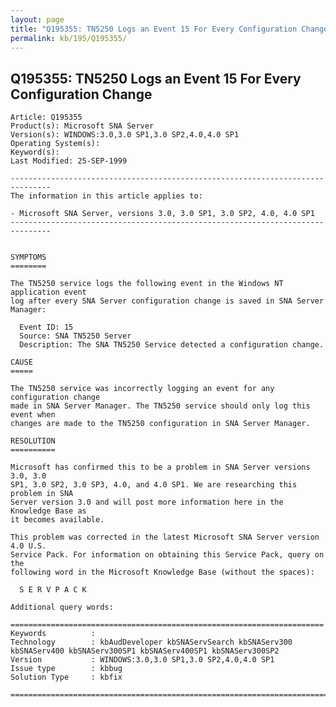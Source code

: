 ```yaml
---
layout: page
title: "Q195355: TN5250 Logs an Event 15 For Every Configuration Change"
permalink: kb/195/Q195355/
---
```


## Q195355: TN5250 Logs an Event 15 For Every Configuration Change

	Article: Q195355
	Product(s): Microsoft SNA Server
	Version(s): WINDOWS:3.0,3.0 SP1,3.0 SP2,4.0,4.0 SP1
	Operating System(s): 
	Keyword(s): 
	Last Modified: 25-SEP-1999
	
	-------------------------------------------------------------------------------
	The information in this article applies to:
	
	- Microsoft SNA Server, versions 3.0, 3.0 SP1, 3.0 SP2, 4.0, 4.0 SP1 
	-------------------------------------------------------------------------------
	
	
	SYMPTOMS
	========
	
	The TN5250 service logs the following event in the Windows NT application event
	log after every SNA Server configuration change is saved in SNA Server Manager:
	
	  Event ID: 15
	  Source: SNA TN5250 Server
	  Description: The SNA TN5250 Service detected a configuration change.
	
	CAUSE
	=====
	
	The TN5250 service was incorrectly logging an event for any configuration change
	made in SNA Server Manager. The TN5250 service should only log this event when
	changes are made to the TN5250 configuration in SNA Server Manager.
	
	RESOLUTION
	==========
	
	Microsoft has confirmed this to be a problem in SNA Server versions 3.0, 3.0
	SP1, 3.0 SP2, 3.0 SP3, 4.0, and 4.0 SP1. We are researching this problem in SNA
	Server version 3.0 and will post more information here in the Knowledge Base as
	it becomes available.
	
	This problem was corrected in the latest Microsoft SNA Server version 4.0 U.S.
	Service Pack. For information on obtaining this Service Pack, query on the
	following word in the Microsoft Knowledge Base (without the spaces):
	
	  S E R V P A C K
	
	Additional query words:
	
	======================================================================
	Keywords          :  
	Technology        : kbAudDeveloper kbSNAServSearch kbSNAServ300 kbSNAServ400 kbSNAServ300SP1 kbSNAServ400SP1 kbSNAServ300SP2
	Version           : WINDOWS:3.0,3.0 SP1,3.0 SP2,4.0,4.0 SP1
	Issue type        : kbbug
	Solution Type     : kbfix
	
	=============================================================================
	
